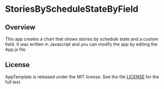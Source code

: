 StoriesByScheduleStateByField
=========================

## Overview
This app creates a chart that shows stories by schedule state and a custom field. It was written in Javascript and you can modify the app by editing the App.js file.

## License

AppTemplate is released under the MIT license.  See the file [LICENSE](https://raw.github.com/RallyApps/AppTemplate/master/LICENSE) for the full text.

